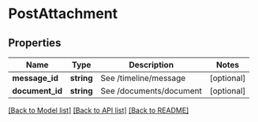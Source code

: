 # PostAttachment

## Properties

 Name            | Type       | Description             | Notes      
-----------------|------------|-------------------------|------------
 **message_id**  | **string** | See /timeline/message   | [optional] 
 **document_id** | **string** | See /documents/document | [optional] 

[[Back to Model list]](../../README.md#documentation-for-models) [[Back to API list]](../../README.md#documentation-for-api-endpoints) [[Back to README]](../../README.md)


